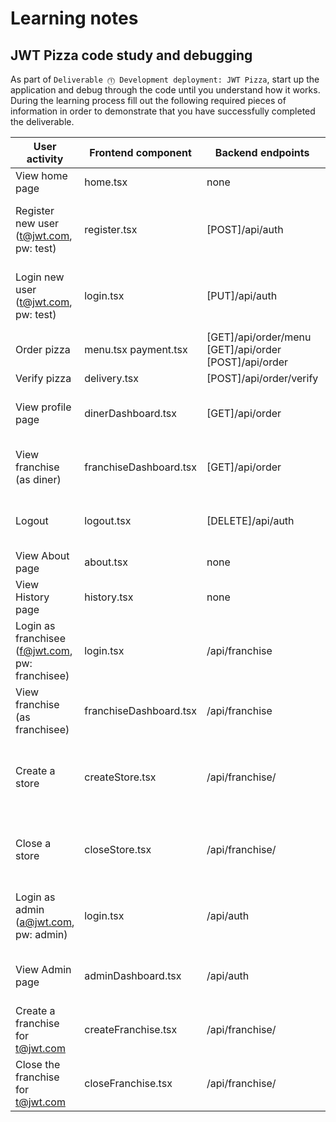 # Learning notes

## JWT Pizza code study and debugging

As part of `Deliverable ⓵ Development deployment: JWT Pizza`, start up the application and debug through the code until you understand how it works. During the learning process fill out the following required pieces of information in order to demonstrate that you have successfully completed the deliverable.

| User activity                                       | Frontend component     | Backend endpoints                                     | Database SQL                                        |
| --------------------------------------------------- | ---------------------- | ----------------------------------------------------- | --------------------------------------------------- |
| View home page                                      | home.tsx               | none                                                  | none                                                |
| Register new user<br/>(t@jwt.com, pw: test)         | register.tsx           | [POST]/api/auth                                       | INSERT INTO auth (token, userId) VALUES (?, ?)      |
| Login new user<br/>(t@jwt.com, pw: test)            | login.tsx              | [PUT]/api/auth                                        | INSERT INTO auth (token, userId) VALUES (?, ?)      |
| Order pizza                                         | menu.tsx payment.tsx   | [GET]/api/order/menu [GET]/api/order [POST]/api/order |                                                     |
| Verify pizza                                        | delivery.tsx           | [POST]/api/order/verify                               |                                                     |
| View profile page                                   | dinerDashboard.tsx     | [GET]/api/order                                       | SELECT id, name FROM user WHERE email=?             |
| View franchise<br/>(as diner)                       | franchiseDashboard.tsx | [GET]/api/order                                       | SELECT id, name FROM store WHERE franchiseId=?      |
| Logout                                              | logout.tsx             | [DELETE]/api/auth                                     | DELETE FROM auth WHERE token=?                      |
| View About page                                     | about.tsx              | none                                                  |                                                     |
| View History page                                   | history.tsx            | none                                                  | none                                                |
| Login as franchisee<br/>(f@jwt.com, pw: franchisee) | login.tsx              | /api/franchise                                        | none                                                |
| View franchise<br/>(as franchisee)                  | franchiseDashboard.tsx | /api/franchise                                        | SELECT id, name FROM store WHERE franchiseId=?      |
| Create a store                                      | createStore.tsx        | /api/franchise/                                       | INSERT INTO store (franchiseId, name) VALUES (?, ?) |
| Close a store                                       | closeStore.tsx         | /api/franchise/                                       | DELETE FROM store WHERE franchiseId=? AND id=?      |
| Login as admin<br/>(a@jwt.com, pw: admin)           | login.tsx              | /api/auth                                             | INSERT INTO auth (token, userId) VALUES (?, ?)      |
| View Admin page                                     | adminDashboard.tsx     | /api/auth                                             | SELECT id, name FROM user WHERE email=?             |
| Create a franchise for t@jwt.com                    | createFranchise.tsx    | /api/franchise/                                       | INSERT INTO franchise (name) VALUES (?)             |
| Close the franchise for t@jwt.com                   | closeFranchise.tsx     | /api/franchise/                                       | DELETE FROM store WHERE franchiseId=?               |
